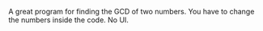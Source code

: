A great program for finding the GCD of two numbers. You have to change the numbers inside the code. No UI.
